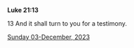 **Luke 21:13**

13 And it shall turn to you for a testimony.

[Sunday 03-December, 2023](https://getbible.net/kjv/Luke/21/13)
